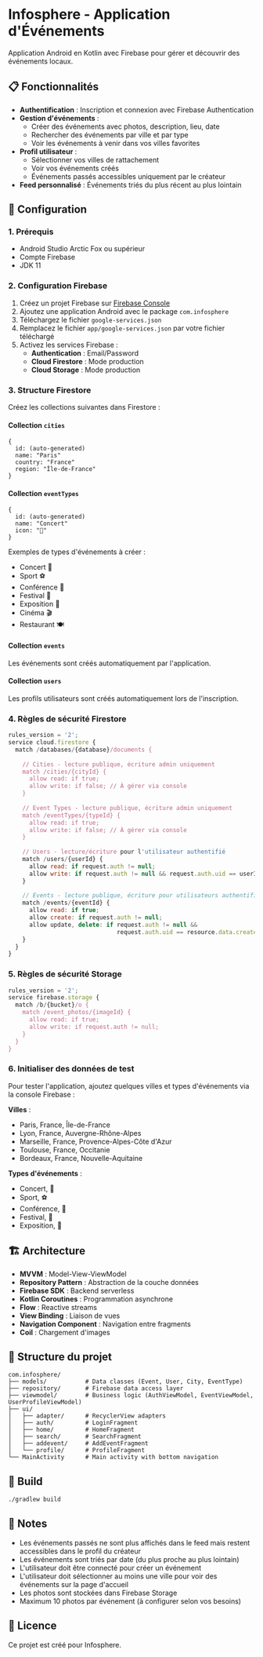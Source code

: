 # Infosphere - Application d'Événements

Application Android en Kotlin avec Firebase pour gérer et découvrir des événements locaux.

## 📋 Fonctionnalités

- **Authentification** : Inscription et connexion avec Firebase Authentication
- **Gestion d'événements** : 
  - Créer des événements avec photos, description, lieu, date
  - Rechercher des événements par ville et par type
  - Voir les événements à venir dans vos villes favorites
- **Profil utilisateur** :
  - Sélectionner vos villes de rattachement
  - Voir vos événements créés
  - Événements passés accessibles uniquement par le créateur
- **Feed personnalisé** : Événements triés du plus récent au plus lointain

## 🚀 Configuration

### 1. Prérequis

- Android Studio Arctic Fox ou supérieur
- Compte Firebase
- JDK 11

### 2. Configuration Firebase

1. Créez un projet Firebase sur [Firebase Console](https://console.firebase.google.com)
2. Ajoutez une application Android avec le package `com.infosphere`
3. Téléchargez le fichier `google-services.json`
4. Remplacez le fichier `app/google-services.json` par votre fichier téléchargé
5. Activez les services Firebase :
   - **Authentication** : Email/Password
   - **Cloud Firestore** : Mode production
   - **Cloud Storage** : Mode production

### 3. Structure Firestore

Créez les collections suivantes dans Firestore :

#### Collection `cities`
```
{
  id: (auto-generated)
  name: "Paris"
  country: "France"
  region: "Île-de-France"
}
```

#### Collection `eventTypes`
```
{
  id: (auto-generated)
  name: "Concert"
  icon: "🎵"
}
```

Exemples de types d'événements à créer :
- Concert 🎵
- Sport ⚽
- Conférence 🎤
- Festival 🎪
- Exposition 🎨
- Cinéma 🎬
- Restaurant 🍽️

#### Collection `events`
Les événements sont créés automatiquement par l'application.

#### Collection `users`
Les profils utilisateurs sont créés automatiquement lors de l'inscription.

### 4. Règles de sécurité Firestore

```javascript
rules_version = '2';
service cloud.firestore {
  match /databases/{database}/documents {
    
    // Cities - lecture publique, écriture admin uniquement
    match /cities/{cityId} {
      allow read: if true;
      allow write: if false; // À gérer via console
    }
    
    // Event Types - lecture publique, écriture admin uniquement
    match /eventTypes/{typeId} {
      allow read: if true;
      allow write: if false; // À gérer via console
    }
    
    // Users - lecture/écriture pour l'utilisateur authentifié
    match /users/{userId} {
      allow read: if request.auth != null;
      allow write: if request.auth != null && request.auth.uid == userId;
    }
    
    // Events - lecture publique, écriture pour utilisateurs authentifiés
    match /events/{eventId} {
      allow read: if true;
      allow create: if request.auth != null;
      allow update, delete: if request.auth != null && 
                               request.auth.uid == resource.data.createdBy;
    }
  }
}
```

### 5. Règles de sécurité Storage

```javascript
rules_version = '2';
service firebase.storage {
  match /b/{bucket}/o {
    match /event_photos/{imageId} {
      allow read: if true;
      allow write: if request.auth != null;
    }
  }
}
```

### 6. Initialiser des données de test

Pour tester l'application, ajoutez quelques villes et types d'événements via la console Firebase :

**Villes** :
- Paris, France, Île-de-France
- Lyon, France, Auvergne-Rhône-Alpes
- Marseille, France, Provence-Alpes-Côte d'Azur
- Toulouse, France, Occitanie
- Bordeaux, France, Nouvelle-Aquitaine

**Types d'événements** :
- Concert, 🎵
- Sport, ⚽
- Conférence, 🎤
- Festival, 🎪
- Exposition, 🎨

## 🏗️ Architecture

- **MVVM** : Model-View-ViewModel
- **Repository Pattern** : Abstraction de la couche données
- **Firebase SDK** : Backend serverless
- **Kotlin Coroutines** : Programmation asynchrone
- **Flow** : Reactive streams
- **View Binding** : Liaison de vues
- **Navigation Component** : Navigation entre fragments
- **Coil** : Chargement d'images

## 📱 Structure du projet

```
com.infosphere/
├── models/           # Data classes (Event, User, City, EventType)
├── repository/       # Firebase data access layer
├── viewmodel/        # Business logic (AuthViewModel, EventViewModel, UserProfileViewModel)
├── ui/
│   ├── adapter/      # RecyclerView adapters
│   ├── auth/         # LoginFragment
│   ├── home/         # HomeFragment
│   ├── search/       # SearchFragment
│   ├── addevent/     # AddEventFragment
│   └── profile/      # ProfileFragment
└── MainActivity      # Main activity with bottom navigation
```

## 🔧 Build

```bash
./gradlew build
```

## 📝 Notes

- Les événements passés ne sont plus affichés dans le feed mais restent accessibles dans le profil du créateur
- Les événements sont triés par date (du plus proche au plus lointain)
- L'utilisateur doit être connecté pour créer un événement
- L'utilisateur doit sélectionner au moins une ville pour voir des événements sur la page d'accueil
- Les photos sont stockées dans Firebase Storage
- Maximum 10 photos par événement (à configurer selon vos besoins)

## 📄 Licence

Ce projet est créé pour Infosphere.
